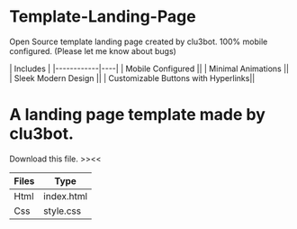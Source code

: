 # Template-Landing-Page
Open Source template landing page created by clu3bot. 100% mobile configured. (Please let me know about bugs)

| Includes |
|------------|----|
| Mobile Configured ||
| Minimal Animations ||
| Sleek Modern Design ||
| Customizable Buttons with Hyperlinks||


# A landing page template made by clu3bot.
Download this file. >><<

| Files |  Type |
|--------------------|-----|
| Html       | index.html |
|  Css      | style.css |
